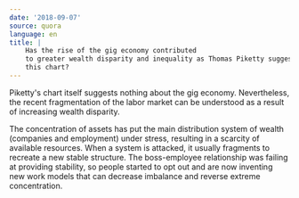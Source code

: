 ```yaml
---
date: '2018-09-07'
source: quora
language: en
title: |
    Has the rise of the gig economy contributed
    to greater wealth disparity and inequality as Thomas Piketty suggests in
    this chart?
---
```


Piketty's chart itself suggests nothing about the gig economy.
Nevertheless, the recent fragmentation of the labor market can be
understood as a result of increasing wealth disparity.

The concentration of assets has put the main distribution system of
wealth (companies and employment) under stress, resulting in a scarcity
of available resources. When a system is attacked, it usually fragments
to recreate a new stable structure. The boss-employee relationship was
failing at providing stability, so people started to opt out and are now
inventing new work models that can decrease imbalance and reverse
extreme concentration.
